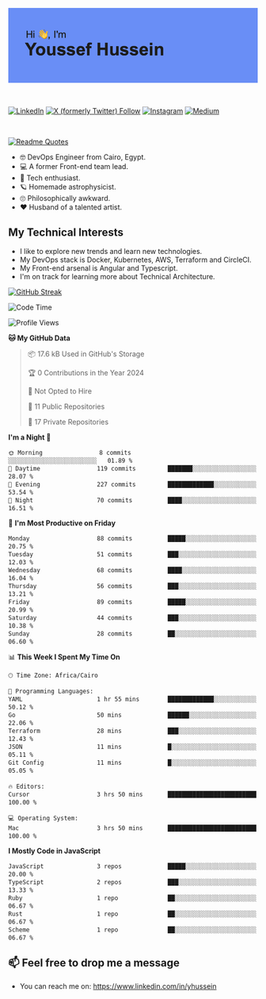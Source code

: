 [![Youssef's GitHub Banner](./assets/youssef-hussein.png)](https://github.com/yorki404)

</br>

[![LinkedIn](https://img.shields.io/badge/linkedin-%230077B5.svg?style=for-the-badge&logo=linkedin&logoColor=white)](https://www.linkedin.com/in/yhussein/)
[![X (formerly Twitter) Follow](https://img.shields.io/twitter/follow/devqik_?style=for-the-badge&logo=X&logoColor=White&labelColor=White)](https://twitter.com/devqik_)
[![Instagram](https://img.shields.io/badge/devqik-E4405F?style=for-the-badge&logo=Instagram&logoColor=white)](https://instagram.com/devqik)
[![Medium](https://img.shields.io/badge/Medium-12100E?style=for-the-badge&logo=medium&logoColor=white)](https://medium.com/@devqik)

</br>

[![Readme Quotes](https://quotes-github-readme.vercel.app/api?type=horizontal&theme=dark)](https://github.com/piyushsuthar/github-readme-quotes)

- :nerd_face: DevOps Engineer from Cairo, Egypt.
- :computer: A former Front-end team lead.
- :satellite: Tech enthusiast.
- :ringed_planet: Homemade astrophysicist.
- :roll_eyes: Philosophically awkward.
- :heart: Husband of a talented artist.

## My Technical Interests

- I like to explore new trends and learn new technologies.
- My DevOps stack is Docker, Kubernetes, AWS, Terraform and CircleCI.
- My Front-end arsenal is Angular and Typescript.
- I'm on track for learning more about Technical Architecture.

[![GitHub Streak](https://streak-stats.demolab.com/?user=devqik&theme=dark)](https://git.io/streak-stats)

<!--START_SECTION:waka-->
![Code Time](http://img.shields.io/badge/Code%20Time-879%20hrs%2031%20mins-blue)

![Profile Views](http://img.shields.io/badge/Profile%20Views-1-blue)

**🐱 My GitHub Data** 

> 📦 17.6 kB Used in GitHub's Storage 
 > 
> 🏆 0 Contributions in the Year 2024
 > 
> 🚫 Not Opted to Hire
 > 
> 📜 11 Public Repositories 
 > 
> 🔑 17 Private Repositories 
 > 
**I'm a Night 🦉** 

```text
🌞 Morning                8 commits           ░░░░░░░░░░░░░░░░░░░░░░░░░   01.89 % 
🌆 Daytime                119 commits         ███████░░░░░░░░░░░░░░░░░░   28.07 % 
🌃 Evening                227 commits         █████████████░░░░░░░░░░░░   53.54 % 
🌙 Night                  70 commits          ████░░░░░░░░░░░░░░░░░░░░░   16.51 % 
```
📅 **I'm Most Productive on Friday** 

```text
Monday                   88 commits          █████░░░░░░░░░░░░░░░░░░░░   20.75 % 
Tuesday                  51 commits          ███░░░░░░░░░░░░░░░░░░░░░░   12.03 % 
Wednesday                68 commits          ████░░░░░░░░░░░░░░░░░░░░░   16.04 % 
Thursday                 56 commits          ███░░░░░░░░░░░░░░░░░░░░░░   13.21 % 
Friday                   89 commits          █████░░░░░░░░░░░░░░░░░░░░   20.99 % 
Saturday                 44 commits          ███░░░░░░░░░░░░░░░░░░░░░░   10.38 % 
Sunday                   28 commits          ██░░░░░░░░░░░░░░░░░░░░░░░   06.60 % 
```


📊 **This Week I Spent My Time On** 

```text
🕑︎ Time Zone: Africa/Cairo

💬 Programming Languages: 
YAML                     1 hr 55 mins        █████████████░░░░░░░░░░░░   50.12 % 
Go                       50 mins             ██████░░░░░░░░░░░░░░░░░░░   22.06 % 
Terraform                28 mins             ███░░░░░░░░░░░░░░░░░░░░░░   12.43 % 
JSON                     11 mins             █░░░░░░░░░░░░░░░░░░░░░░░░   05.11 % 
Git Config               11 mins             █░░░░░░░░░░░░░░░░░░░░░░░░   05.05 % 

🔥 Editors: 
Cursor                   3 hrs 50 mins       █████████████████████████   100.00 % 

💻 Operating System: 
Mac                      3 hrs 50 mins       █████████████████████████   100.00 % 
```

**I Mostly Code in JavaScript** 

```text
JavaScript               3 repos             █████░░░░░░░░░░░░░░░░░░░░   20.00 % 
TypeScript               2 repos             ███░░░░░░░░░░░░░░░░░░░░░░   13.33 % 
Ruby                     1 repo              ██░░░░░░░░░░░░░░░░░░░░░░░   06.67 % 
Rust                     1 repo              ██░░░░░░░░░░░░░░░░░░░░░░░   06.67 % 
Scheme                   1 repo              ██░░░░░░░░░░░░░░░░░░░░░░░   06.67 % 
```




<!--END_SECTION:waka-->

## 📫 Feel free to drop me a message
- You can reach me on: https://www.linkedin.com/in/yhussein
